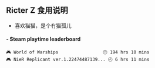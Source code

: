 ## Ricter Z 食用说明
- 喜欢猫猫，是个冇猫孤儿

<!-- steam-box start -->
#### - Steam playtime leaderboard
```text
🎮 World of Warships                 🕘 194 hrs 10 mins
🎮 NieR Replicant ver.1.22474487139... 🕘 6 hrs 11 mins
```
<!-- Powered by https://github.com/YouEclipse/steam-box . -->
<!-- steam-box end -->
